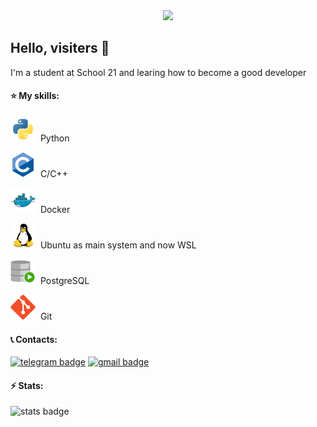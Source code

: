 <div id="header" align="center">
  <img src=https://media3.giphy.com/media/v1.Y2lkPTc5MGI3NjExaXc4ZGhycmJmZjJ3N2t2MWJmbWV2NnFiMTl3MG5saGhhdHZ0ZHdnMCZlcD12MV9pbnRlcm5hbF9naWZfYnlfaWQmY3Q9Zw/h1knBYkjHMJLiWa9Qm/giphy.gif width="200"/>  
</div>

## Hello, visiters 👋

I'm a student at School 21 and learing how to become a good developer

#### ⭐ My skills:
  <img src="https://github.com/devicons/devicon/blob/master/icons/python/python-original.svg" title="Python" alt="Python" width="40" height="40"/>&nbsp; Python
  
  <img src="https://github.com/devicons/devicon/blob/master/icons/c/c-original.svg" title="C" alt="C" width="40" height="40"/>&nbsp; C/C++

  <img src="https://github.com/devicons/devicon/blob/master/icons/docker/docker-original.svg" title="Docker" alt="Docker" width="40" height="40"/>&nbsp; Docker
  
  <img src="https://github.com/devicons/devicon/blob/master/icons/linux/linux-original.svg" title="Docker" alt="Linux" width="40" height="40"/>&nbsp; Ubuntu as main system and now WSL
  
  <img src="https://github.com/devicons/devicon/blob/master/icons/sqldeveloper/sqldeveloper-original.svg" title="SQL" alt="SQL" width="40" height="40"/>&nbsp; PostgreSQL
  
  <img src="https://github.com/devicons/devicon/blob/master/icons/git/git-original.svg" title="Git" alt="Git" width="40" height="40"/>&nbsp; Git

#### 📞 Contacts: 
  [![telegram badge](https://img.shields.io/badge/Telegram-2CA5E0?style=for-the-badge&logo=telegram&logoColor=white)](https://t.me/marshallgg)
  [![gmail badge](https://img.shields.io/badge/Gmail-D14836?style=for-the-badge&logo=gmail&logoColor=white)](mailto:alexbakeev07@gmail.com)

#### ⚡ Stats:
  ![stats badge](https://komarev.com/ghpvc/?username=lilbakey&color=red&style=for-the-badge)  



<!--
**lilbakey/lilbakey** is a ✨ _special_ ✨ repository because its `README.md` (this file) appears on your GitHub profile.

Here are some ideas to get you started:

- 🔭 I’m currently working on ...
- 🌱 I’m currently learning ...
- 👯 I’m looking to collaborate on ...
- 🤔 I’m looking for help with ...
- 💬 Ask me about ...
- 📫 How to reach me: ...
- 😄 Pronouns: ...
- ⚡ Fun fact: ...
-->

